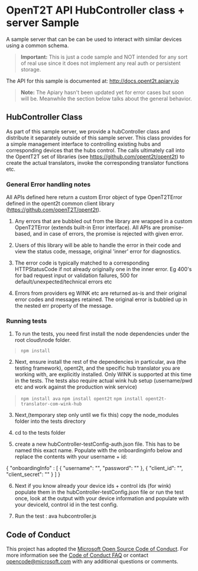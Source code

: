 # OpenT2T API HubController class + server Sample
A sample server that can be can be used to interact with similar devices using a common schema.


> **Important:** This is just a code sample and NOT intended for any sort of real use since it does not implement any real auth or persistent storage.

The API for this sample is documented at: http://docs.opent2t.apiary.io
> **Note:** The Apiary hasn't been updated yet for error cases but soon will be. Meanwhile the section below talks about the general behavior.

## HubController Class
As part of this sample server, we provide a hubController class and distribute it separately outside of this sample server. This class provides for a simple management interface to controlling existing hubs and corresponding devices that the hubs control. The calls ultimately call into the OpentT2T set of libraries (see https://github.com/opent2t/opent2t) to create the actual translators, invoke the corresponding translator functions etc.

### General Error handling notes
All APIs defined here return a custom Error object of type OpenT2TError defined in the opent2t common client library (https://github.com/openT2T/opent2t).

1. Any errors that are bubbled out from the library are wrapped in a custom OpenT2TError (extends built-in Error interface). All APIs are promise-based, and in case of errors, the promise is rejected with given error.

2. Users of this library will be able to handle the error in their code and view the status code, message, original 'inner' error for diagnostics.

3. The error code is typically matched to a corresponding HTTPStatusCode if not already originally one in the inner error. Eg 400's for bad request input or validation failures, 500 for default/unexpected/technical errors etc

4. Errors from providers eg WINK etc are returned as-is and their original error codes and messages retained. The original error is bubbled up in the nested err property of the message.

### Running tests

1. To run the tests, you need first install the node dependencies under the root cloud\node folder.
> `npm install`

2. Next, ensure install the rest of the dependencies in particular, ava (the testing framework), opent2t, and the specific hub translator you are working with, are explicitly installed. Only WINK is supported at this time in the tests. The tests also require actual wink hub setup (username/pwd etc and work against the production wink service)
> `npm install ava`
> `npm install opent2t`
> `npm install opent2t-translator-com-wink-hub`

3. Next,(temporary step only until we fix this) copy the node_modules folder into the tests directory

4. cd to the tests folder

5. create a new hubController-testConfig-auth.json file. This has to be named this exact name. Populate with the onboardinginfo below and replace the contents with your username + id:

{
 "onboardingInfo" : [
        {
            "username": "",
            "password": ""
        },
        {
            "client_id": "",
            "client_secret": ""
        }
    ]
}

6. Next if you know already your device ids + control ids (for wink) populate them in the hubController-testConfig.json file or run the test once, look at the output with your device information and populate with your deviceId, control id in the test config.

7. Run the test : ava hubcontroller.js


## Code of Conduct
This project has adopted the [Microsoft Open Source Code of Conduct](https://opensource.microsoft.com/codeofconduct/). For more information see the [Code of Conduct FAQ](https://opensource.microsoft.com/codeofconduct/faq/) or contact [opencode@microsoft.com](mailto:opencode@microsoft.com) with any additional questions or comments.
